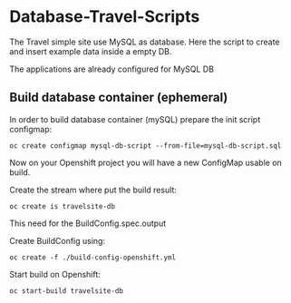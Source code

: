 # Database-Travel-Scripts
The Travel simple site use MySQL as database.
Here the script to create and insert example data inside a empty DB.

The applications are already configured for MySQL DB

## Build database container (ephemeral)
In order to build database container (mySQL) prepare the init script configmap:
```shell script
oc create configmap mysql-db-script --from-file=mysql-db-script.sql
```
Now on your Openshift project you will have a new ConfigMap usable on build.

Create the stream where put the build result:
```shell script
oc create is travelsite-db
```
This need for the BuildConfig.spec.output

Create BuildConfig using:
```shell script
oc create -f ./build-config-openshift.yml
```

Start build on Openshift:
```shell script
oc start-build travelsite-db
```

